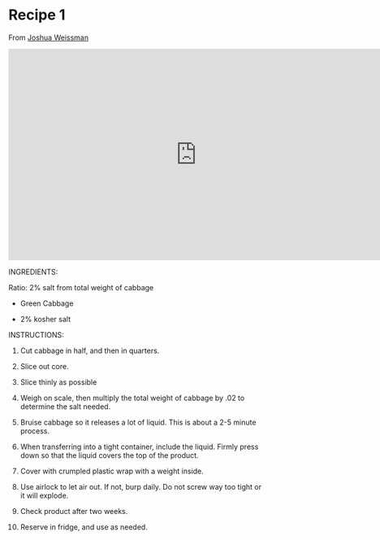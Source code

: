 # Recipe 1

From [Joshua Weissman](https://www.joshuaweissman.com/post/sauerkraut) 

<iframe width="740" height="416" src="https://www.youtube.com/embed/mUwC7bTjLkQ" title="How To Make The Easiest Homemade Sauerkraut" frameborder="0" allow="accelerometer; autoplay; clipboard-write; encrypted-media; gyroscope; picture-in-picture; web-share" allowfullscreen></iframe>

INGREDIENTS:

Ratio: 2% salt from total weight of cabbage

-   Green Cabbage
    
-   2% kosher salt
    

INSTRUCTIONS:

1.  Cut cabbage in half, and then in quarters.
    
2.  Slice out core.
    
3.  Slice thinly as possible
    
4.  Weigh on scale, then multiply the total weight of cabbage by .02 to determine the salt needed.
    
5.  Bruise cabbage so it releases a lot of liquid. This is about a 2-5 minute process.
    
6.  When transferring into a tight container, include the liquid. Firmly press down so that the liquid covers the top of the product.
    
7.  Cover with crumpled plastic wrap with a weight inside.
    
8.  Use airlock to let air out. If not, burp daily. Do not screw way too tight or it will explode.
    
9.  Check product after two weeks.
    
10.  Reserve in fridge, and use as needed.